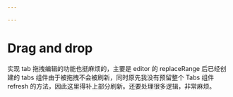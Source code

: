 ```yaml
---

---
```


# Drag and drop

实现 tab 拖拽编辑的功能也挺麻烦的，主要是 editor 的 replaceRange 后已经创建的 tabs 组件由于被拖拽不会被刷新，同时原先我没有预留整个 Tabs 组件 refresh 的方法，因此这里得补上部分刷新。还要处理很多逻辑，非常麻烦。
